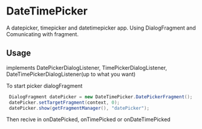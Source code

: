 DateTimePicker
==============

A datepicker, timepicker and datetimepicker app. Using DialogFragment and Comunicating with fragment.

Usage
------

implements DatePickerDialogListener, TimePickerDialogListener, DateTimePickerDialogListener(up to what you want)

To start picker dialogFragment

```java
 DialogFragment datePicker = new DateTimePicker.DatePickerFragment();
 datePicker.setTargetFragment(context, 0);
 datePicker.show(getFragmentManager(), "datePicker");
```

Then recive in onDatePicked, onTimePicked or onDateTimePicked

